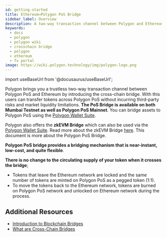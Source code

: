 ```yaml
---
id: getting-started
title: Ethereum↔Polygon PoS Bridge
sidebar_label: Overview
description: A two-way transaction channel between Polygon and Ethereum.
keywords:
  - docs
  - polygon
  - polygon wiki
  - crosschain bridge
  - polygon
  - ethereum
  - fx portal
image: https://wiki.polygon.technology/img/polygon-logo.png
---
```


import useBaseUrl from '@docusaurus/useBaseUrl';

Polygon brings you a trustless two-way transaction channel between Polygon PoS and Ethereum by introducing the cross-chain bridge. With this users can transfer tokens across Polygon PoS without incurring third-party risks and market liquidity limitations. **The PoS Bridge is available on both Mumbai Testnet as well as Polygon PoS Mainnet**. You can bridge assets to Polygon PoS using the [Polygon Wallet Suite](https://wallet.polygon.technology/polygon/bridge/deposit).

Polygon also offers the **zkEVM Bridge** which can also be used via the [Polygon Wallet Suite](https://wallet.polygon.technology/polygon/bridge/deposit). Read more about the zkEVM Bridge [here](https://zkevm.polygon.technology/docs/zkevm/protocol/zkevm-bridge.md). This document is more about the Polygon PoS Bridge.

**Polygon PoS bridge provides a bridging mechanism that is near-instant, low-cost, and quite flexible**.

**There is no change to the circulating supply of your token when it crosses the bridge**;

- Tokens that leave the Ethereum network are locked and the same number of tokens are minted on Polygon PoS as a pegged token (1:1).
- To move the tokens back to the Ethereum network, tokens are burned on Polygon PoS network and unlocked on Ethereum network during the process.

## Additional Resources

- [Introduction to Blockchain Bridges](https://ethereum.org/en/bridges/)
- [What are Cross-Chain Bridges](https://www.alchemy.com/overviews/cross-chain-bridges)
